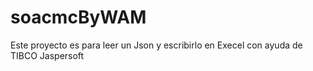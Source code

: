 # soacmcByWAM
Este proyecto es para leer un Json y escribirlo en Execel con ayuda de TIBCO Jaspersoft
